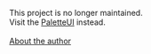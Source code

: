 This project is no longer maintained.
<br/>
Visit the <a href="http://paletteui.saykiat.com" target="_blank">PaletteUI</a> instead.
<br/>
<br/>
<a href="http://saykiat.com/bio" target="_blank">About the author</a>
